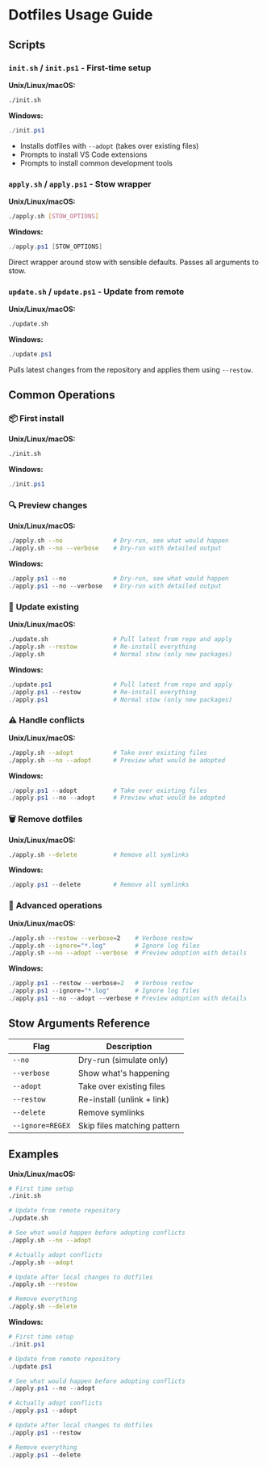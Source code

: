 # Dotfiles Usage Guide

## Scripts

### `init.sh` / `init.ps1` - First-time setup

**Unix/Linux/macOS:**

```bash
./init.sh
```

**Windows:**

```powershell
./init.ps1
```

- Installs dotfiles with `--adopt` (takes over existing files)
- Prompts to install VS Code extensions
- Prompts to install common development tools

### `apply.sh` / `apply.ps1` - Stow wrapper

**Unix/Linux/macOS:**

```bash
./apply.sh [STOW_OPTIONS]
```

**Windows:**

```powershell
./apply.ps1 [STOW_OPTIONS]
```

Direct wrapper around stow with sensible defaults. Passes all arguments to stow.

### `update.sh` / `update.ps1` - Update from remote

**Unix/Linux/macOS:**

```bash
./update.sh
```

**Windows:**

```powershell
./update.ps1
```

Pulls latest changes from the repository and applies them using `--restow`.

## Common Operations

### 📦 **First install**

**Unix/Linux/macOS:**

```bash
./init.sh
```

**Windows:**

```powershell
./init.ps1
```

### 🔍 **Preview changes**

**Unix/Linux/macOS:**

```bash
./apply.sh --no              # Dry-run, see what would happen
./apply.sh --no --verbose    # Dry-run with detailed output
```

**Windows:**

```powershell
./apply.ps1 --no             # Dry-run, see what would happen
./apply.ps1 --no --verbose   # Dry-run with detailed output
```

### 🔄 **Update existing**

**Unix/Linux/macOS:**

```bash
./update.sh                  # Pull latest from repo and apply
./apply.sh --restow          # Re-install everything
./apply.sh                   # Normal stow (only new packages)
```

**Windows:**

```powershell
./update.ps1                 # Pull latest from repo and apply
./apply.ps1 --restow         # Re-install everything
./apply.ps1                  # Normal stow (only new packages)
```

### ⚠️ **Handle conflicts**

**Unix/Linux/macOS:**

```bash
./apply.sh --adopt           # Take over existing files
./apply.sh --no --adopt      # Preview what would be adopted
```

**Windows:**

```powershell
./apply.ps1 --adopt          # Take over existing files
./apply.ps1 --no --adopt     # Preview what would be adopted
```

### 🗑️ **Remove dotfiles**

**Unix/Linux/macOS:**

```bash
./apply.sh --delete          # Remove all symlinks
```

**Windows:**

```powershell
./apply.ps1 --delete         # Remove all symlinks
```

### 🎯 **Advanced operations**

**Unix/Linux/macOS:**

```bash
./apply.sh --restow --verbose=2    # Verbose restow
./apply.sh --ignore="*.log"        # Ignore log files
./apply.sh --no --adopt --verbose  # Preview adoption with details
```

**Windows:**

```powershell
./apply.ps1 --restow --verbose=2   # Verbose restow
./apply.ps1 --ignore="*.log"       # Ignore log files
./apply.ps1 --no --adopt --verbose # Preview adoption with details
```

## Stow Arguments Reference

| Flag             | Description                 |
| ---------------- | --------------------------- |
| `--no`           | Dry-run (simulate only)     |
| `--verbose`      | Show what's happening       |
| `--adopt`        | Take over existing files    |
| `--restow`       | Re-install (unlink + link)  |
| `--delete`       | Remove symlinks             |
| `--ignore=REGEX` | Skip files matching pattern |

## Examples

**Unix/Linux/macOS:**

```bash
# First time setup
./init.sh

# Update from remote repository
./update.sh

# See what would happen before adopting conflicts
./apply.sh --no --adopt

# Actually adopt conflicts
./apply.sh --adopt

# Update after local changes to dotfiles
./apply.sh --restow

# Remove everything
./apply.sh --delete
```

**Windows:**

```powershell
# First time setup
./init.ps1

# Update from remote repository
./update.ps1

# See what would happen before adopting conflicts
./apply.ps1 --no --adopt

# Actually adopt conflicts
./apply.ps1 --adopt

# Update after local changes to dotfiles
./apply.ps1 --restow

# Remove everything
./apply.ps1 --delete
```
